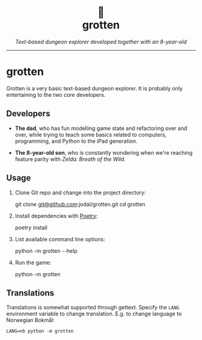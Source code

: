 <h1 align="center">
   &#x1F409;<br>
   grotten
</h1>

<p align="center">
  <em>Text-based dungeon explorer developed together with an 8-year-old</em>
</p>

---


# grotten

Grotten is a very basic text-based dungeon explorer. It is probably only
entertaining to the two core developers.


## Developers

- **The dad**, who has fun modelling game state and refactoring over and over,
  while trying to teach some basics related to computers, programming, and
  Python to the iPad generation.

- **The 8-year-old son**, who is constantly wondering when we're reaching
  feature parity with *Zelda: Breath of the Wild*.


## Usage

1. Clone Git repo and change into the project directory:

    git clone git@github.com:jodal/grotten.git
    cd grotten

2. Install dependencies with [Poetry](https://python-poetry.org/):

    poetry install

3. List available command line options:

    python -m grotten --help

4. Run the game:

    python -m grotten


## Translations

Translations is somewhat supported through gettext. Specify the `LANG`
environment variable to change translation. E.g. to change language to
Norwegian Bokmål:

    LANG=nb python -m grotten
